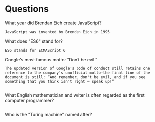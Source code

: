 # Questions

What year did Brendan Eich create JavaScript?

```
JavaScript was invented by Brendan Eich in 1995

```

What does "ES6" stand for?

```
ES6 stands for ECMAScript 6

```

Google's most famous motto: “Don't be evil.”

```
The updated version of Google's code of conduct still retains one reference to the company's unofficial motto—the final line of the document is still: “And remember… don't be evil, and if you see something that you think isn't right – speak up!”


```

What English mathematician and writer is often regarded as the first computer programmer?

```

```

Who is the "Turing machine" named after?

```

```
